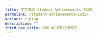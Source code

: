 ```yaml
---
title: 学生成就 Student Achievements 2025
permalink: /student-achievements-2025/
variant: tiptap
description: ""
third_nav_title: OUR ACHIEVEMENTS
---
```

